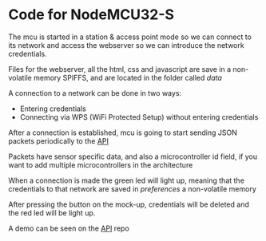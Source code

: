 # Code for NodeMCU32-S

The mcu is started in a station & access point mode so we can connect to its network and access the webserver so we can introduce the network credentials.

Files for the webserver, all the html, css and javascript are save in a non-volatile memory SPIFFS, and are located in the folder called _data_

A connection to a network can be done in two ways:

- Entering credentials
- Connecting via WPS (WiFi Protected Setup) without entering credentials

After a connection is established, mcu is going to start sending JSON packets periodically to the [API](https://github.com/BoraBogdan/Monitorizare-date-esp32)

Packets have sensor specific data, and also a microcontroller id field, if you want to add multiple microcontrollers in the architecture

When a connection is made the green led will light up, meaning that the credentials to that network are saved in *preferences* a non-volatile memory

After pressing the button on the mock-up, credentials will be deleted and the red led will be light up.

A demo can be seen on the [API](https://github.com/BoraBogdan/Monitorizare-date-esp32) repo

